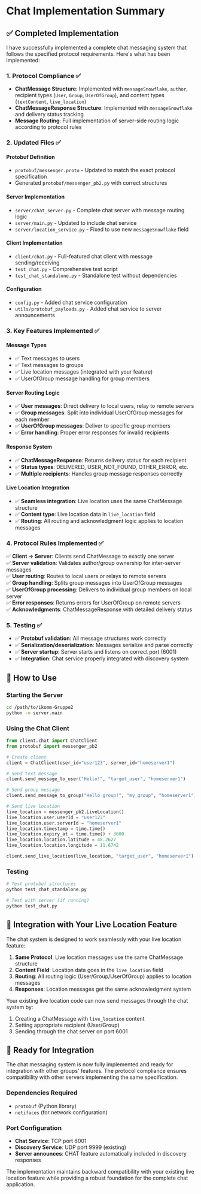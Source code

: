 # Chat Implementation Summary

## ✅ Completed Implementation

I have successfully implemented a complete chat messaging system that follows the specified protocol requirements. Here's what has been implemented:

### 1. Protocol Compliance ✅

- **ChatMessage Structure**: Implemented with `messageSnowflake`, `author`, recipient types (`User`, `Group`, `UserOfGroup`), and content types (`textContent`, `live_location`)
- **ChatMessageResponse Structure**: Implemented with `messageSnowflake` and delivery status tracking
- **Message Routing**: Full implementation of server-side routing logic according to protocol rules

### 2. Updated Files ✅

#### Protobuf Definition

- `protobuf/messenger.proto` - Updated to match the exact protocol specification
- Generated `protobuf/messenger_pb2.py` with correct structures

#### Server Implementation

- `server/chat_server.py` - Complete chat server with message routing logic
- `server/main.py` - Updated to include chat service
- `server/location_service.py` - Fixed to use new `messageSnowflake` field

#### Client Implementation

- `client/chat.py` - Full-featured chat client with message sending/receiving
- `test_chat.py` - Comprehensive test script
- `test_chat_standalone.py` - Standalone test without dependencies

#### Configuration

- `config.py` - Added chat service configuration
- `utils/protobuf_payloads.py` - Added chat service to server announcements

### 3. Key Features Implemented ✅

#### Message Types

- ✅ Text messages to users
- ✅ Text messages to groups
- ✅ Live location messages (integrated with your feature)
- ✅ UserOfGroup message handling for group members

#### Server Routing Logic

- ✅ **User messages**: Direct delivery to local users, relay to remote servers
- ✅ **Group messages**: Split into individual UserOfGroup messages for each member
- ✅ **UserOfGroup messages**: Deliver to specific group members
- ✅ **Error handling**: Proper error responses for invalid recipients

#### Response System

- ✅ **ChatMessageResponse**: Returns delivery status for each recipient
- ✅ **Status types**: DELIVERED, USER_NOT_FOUND, OTHER_ERROR, etc.
- ✅ **Multiple recipients**: Handles group message responses correctly

#### Live Location Integration

- ✅ **Seamless integration**: Live location uses the same ChatMessage structure
- ✅ **Content type**: Live location data in `live_location` field
- ✅ **Routing**: All routing and acknowledgment logic applies to location messages

### 4. Protocol Rules Implemented ✅

✅ **Client → Server**: Clients send ChatMessage to exactly one server  
✅ **Server validation**: Validates author/group ownership for inter-server messages  
✅ **User routing**: Routes to local users or relays to remote servers  
✅ **Group handling**: Splits group messages into UserOfGroup messages  
✅ **UserOfGroup processing**: Delivers to individual group members on local server  
✅ **Error responses**: Returns errors for UserOfGroup on remote servers  
✅ **Acknowledgments**: ChatMessageResponse with detailed delivery status

### 5. Testing ✅

- ✅ **Protobuf validation**: All message structures work correctly
- ✅ **Serialization/deserialization**: Messages serialize and parse correctly
- ✅ **Server startup**: Server starts and listens on correct port (6001)
- ✅ **Integration**: Chat service properly integrated with discovery system

## 🔧 How to Use

### Starting the Server

```bash
cd /path/to/ikomm-Gruppe2
python -m server.main
```

### Using the Chat Client

```python
from client.chat import ChatClient
from protobuf import messenger_pb2

# Create client
client = ChatClient(user_id="user123", server_id="homeserver1")

# Send text message
client.send_message_to_user("Hello!", "target_user", "homeserver1")

# Send group message
client.send_message_to_group("Hello group!", "my_group", "homeserver1")

# Send live location
live_location = messenger_pb2.LiveLocation()
live_location.user.userId = "user123"
live_location.user.serverId = "homeserver1"
live_location.timestamp = time.time()
live_location.expiry_at = time.time() + 3600
live_location.location.latitude = 48.2627
live_location.location.longitude = 11.6742

client.send_live_location(live_location, "target_user", "homeserver1")
```

### Testing

```bash
# Test protobuf structures
python test_chat_standalone.py

# Test with server (if running)
python test_chat.py
```

## 🔄 Integration with Your Live Location Feature

The chat system is designed to work seamlessly with your live location feature:

1. **Same Protocol**: Live location messages use the same ChatMessage structure
2. **Content Field**: Location data goes in the `live_location` field
3. **Routing**: All routing logic (User/Group/UserOfGroup) applies to location messages
4. **Responses**: Location messages get the same acknowledgment system

Your existing live location code can now send messages through the chat system by:

1. Creating a ChatMessage with `live_location` content
2. Setting appropriate recipient (User/Group)
3. Sending through the chat server on port 6001

## 🚀 Ready for Integration

The chat messaging system is now fully implemented and ready for integration with other groups' features. The protocol compliance ensures compatibility with other servers implementing the same specification.

### Dependencies Required

- `protobuf` (Python library)
- `netifaces` (for network configuration)

### Port Configuration

- **Chat Service**: TCP port 6001
- **Discovery Service**: UDP port 9999 (existing)
- **Server announces**: CHAT feature automatically included in discovery responses

The implementation maintains backward compatibility with your existing live location feature while providing a robust foundation for the complete chat application.
